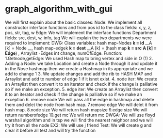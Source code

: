 # graph_algorithm_with_gui
We will first explain about the basic classes:
Node:
We implement all constructor interface functions and from pos id to the class fields: x, y, z, pos, str, tag, w
Edge:
We will implement the interface functions
Department fields: src, dest, w, info, tag
We will explain the two departments we were required to implement:
DWG:
Class variables:
hash map-Nodes __k = id__ __A [k] = Node __, hash map-edgek __k = dest__ __A [k] = (hash map __k = src__ __A [k] = Edge__)
, Arraylist -Edges
int change, numOfEdge.
Function:
1.Getnode,getEdge:
We used Hash map to bring vertex and side in O (1)
2. Adding a Node: we take Location and create a Node through it and update it in the Nose hashmap then we create a Hashmap in its appropriate and we add to change 1 
3. We update changes and add the rib to HASH MAP and Arraylist and add to number of edge 1 if it isnot exist.
4. node iter:
We create an Arraylist then convert it to an iterator and check if the change is palliative so if we make an exception.
5. edge iter:
We create an Arraylist then convert it to an iterator and check if the change is palliative so if we make an exception
6. remove node 
We will pass all the edge in hashmap and delete them and delet the node from hash map.
7.remove edge
We will delet it from hash map.
8.node size
We will return hash mapsize
9.edge size
We will return numberofedge
10.get mc
We will return mc
DWGA:
We will use  floyd warshall algorithm and in tsp we will find the nearest neighbor and we will try it from all the node 
EX2:
We will use j friend 
Test:
We will create g and clear it before all test and will try the function





